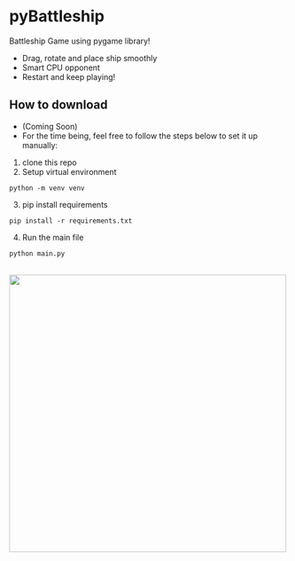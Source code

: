 # pyBattleship
Battleship Game using pygame library!
- Drag, rotate and place ship smoothly
- Smart CPU opponent
- Restart and keep playing!
## How to download
- (Coming Soon)
- For the time being, feel free to follow the steps below to set it up manually:
1. clone this repo
2. Setup virtual environment
```
python -m venv venv
```
  3. pip install requirements
```
pip install -r requirements.txt
```
4. Run the main file
```
python main.py
```
<br>
<img src=https://github.com/iaj2/pyBattleship/assets/108596576/e6da1f67-0b7b-4079-92b1-2095e75803a3 style="height: 500px">
<br>
